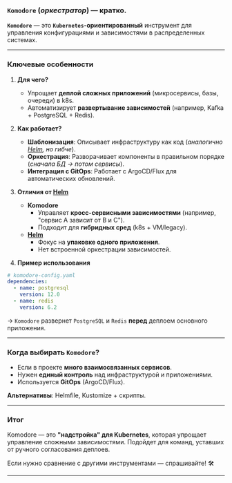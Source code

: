 ### **`Komodore` (*оркестратор*) — кратко.**
**`Komodore`** — это **`Kubernetes`-ориентированный** инструмент для управления конфигурациями и зависимостями в распределенных системах.

---
### **Ключевые особенности**

1. **Для чего?**    
    - Упрощает **деплой сложных приложений** (микросервисы, базы, очереди) в k8s.
    - Автоматизирует **развертывание зависимостей** (например, Kafka + PostgreSQL + Redis).
    
2. **Как работает?**
    - **Шаблонизация**: Описывает инфраструктуру как код (*аналогично [Helm](../Kubernetes/Helm/Helm_info.md), но гибче*).
    - **Оркестрация**: Разворачивает компоненты в правильном порядке (*сначала БД → потом сервисы*).
    - **Интеграция с GitOps**: Работает с ArgoCD/Flux для автоматических обновлений.
    
3. **Отличия от [Helm](../Kubernetes/Helm/Helm_info.md)**    
    - **Komodore**        
        - Управляет **кросс-сервисными зависимостями** (например, "сервис A зависит от B и C").            
        - Подходит для **гибридных сред** (k8s + VM/legacy).
    - **[Helm](../Kubernetes/Helm/Helm_info.md)**
        - Фокус на **упаковке одного приложения**.
        - Нет встроенной оркестрации зависимостей.
    
4. **Пример использования**
```yaml
# komodore-config.yaml  
dependencies:  
  - name: postgresql  
    version: 12.0  
  - name: redis  
    version: 6.2  
```
→ `Komodore` развернет `PostgreSQL` и `Redis` **перед** деплоем основного приложения.

---
### **Когда выбирать `Komodore`?**
- Если в проекте **много взаимосвязанных сервисов**.    
- Нужен **единый контроль** над инфраструктурой и приложениями.    
- Используется **GitOps** (ArgoCD/Flux).    

**Альтернативы**: Helmfile, Kustomize + скрипты.

---
### **Итог**

Komodore — это **"надстройка" для Kubernetes**, которая упрощает управление сложными зависимостями. Подойдет для команд, уставших от ручного согласования деплоев.

Если нужно сравнение с другими инструментами — спрашивайте! 🛠️

---
